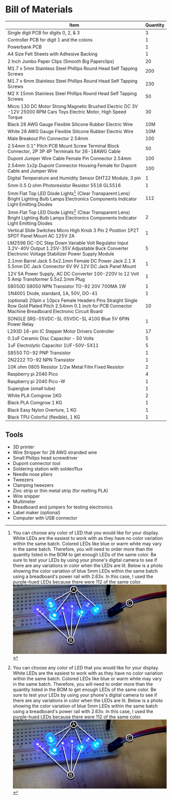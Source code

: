 # Bill of Materials

| Item | Quantity |
|---------|---------|
| Single digit PCB for digits 0, 2, & 3 | 3 |
| Controller PCB for digit 1 and the colons | 1 |
| Powerbank PCB | 1 |
| A4 Size Felt Sheets with Adhesive Backing | 1 |
| 2 Inch Jumbo Paper Clips (Smooth Big Paperclips) | 20 |
| M1.7 x 5mm Stainless Steel Phillips Round Head Self Tapping Screws | 200 |
| M1.7 x 6mm Stainless Steel Phillips Round Head Self Tapping Screws | 230 |
| M2 X 15mm Stainless Steel Phillips Round Head Self Tapping Screws | 50 |
| Micro 130 DC Motor Strong Magnetic Brushed Electric DC 3V -12V 25000 RPM Cars Toys Electric Motor, High Speed Torque | 30 |
| Black 28 AWG Gauge Flexible Silicone Rubber Electric Wire | 10M |
| White 28 AWG Gauge Flexible Silicone Rubber Electric Wire | 10M |
| Male Breakout Pin Connector 2.54mm | 100 |
| 2.54mm 0.1" Pitch PCB Mount Screw Terminal Block Connector, 2P 3P 4P Terminals for 26-18AWG Cable | 50 |
| Dupont Jumper Wire Cable Female Pin Connector 2.54mm | 100 |
| 2.54mm 1x2p Dupont Connector Housing Female for Dupont Cable and Jumper Wire | 100 |
| Digital Temperature and Humidity Sensor DHT22 Module, 3 pin | 1 |
| 5mm 0.5 Ω ohm Photoresistor Resistor 5516 GL5516 | 1 |
| 5mm Flat Top LED Diode Lights[^1] (Clear Transparent Lens) Bright Lighting Bulb Lamps Electronics Components Indicator Light Emitting Diodes | 112 |
| 3mm Flat Top LED Diode Lights[^1] (Clear Transparent Lens) Bright Lighting Bulb Lamps Electronics Components Indicator Light Emitting Diodes | 2 |
| Vertical Slide Switches Micro High Knob 3 Pin 2 Position 1P2T SPDT Panel Mount AC 125V 2A | 1 |
| LM2596 DC-DC Step Down Variable Volt Regulator Input 3.2V-40V Output 1.25V-35V Adjustable Buck Converter Electronic Voltage Stabilizer Power Supply Module | 5 |
| 2.1mm Barrel Jack 5.5x2.1mm Female DC Power Jack 2.1 X 5.5mm DC Jack Connector 6V 9V 12V DC Jack Panel Mount | 1 |
| 12V 5A Power Supply, AC DC Converter 100-220V to 12 Volt 5 Amp Transformer 5.5x2.1mm Plug | 1 |
| S8050D S8050 NPN Transistor TO-92 20V 700MA 1W | 1 |
| 1N4001 Diode, standard, 1A, 50V, DO-41 | 1 |
| (optional) 20pin x 10pcs Female Headers Pins Straight Single Row Gold Plated Pitch 2.54mm 0.1 inch for PCB Connector Machine Breadboard Electronic Circuit Board | 10 |
| SONGLE SRS-05VDC-SL 05VDC-SL 4100 Blue 5V 6PIN Power Relay | 1 |
| L293D 16-pin IC Stepper Motor Drivers Controller | 17 |
| 0.1uF Ceramic Disc Capacitor - 50 Volts | 5 |
| 1uF Electrolytic Capacitor 1UF-50V-5X11 | 5 |
| S8550 TO-92 PNP Transistor | 1 |
| 2N2222 TO-92 NPN Transistor | 1 |
| 10K ohm 0805 Resistor 1/2w Metal Film Fixed Resistor | 2 |
| Raspberry pi 2040 Pico | 4 |
| Raspberry pi 2040 Pico-W | 1 |
| Superglue (small tube) | 1 |
| White PLA Comgrow 1KG | 2 |
| Black PLA Comgrow 1 KG | 1 |
| Black Easy Nylon Overture, 1 KG | 1 |
| Black TPU Colorful (flexible), 1 KG | 1 |

## Tools

- 3D printer
- Wire Stripper for 28 AWG stranded wire
- Small Philips head screwdriver
- Dupont connector tool
- Soldering station with solder/flux
- Needle nose pliers
- Tweezers
- Clamping tweezers
- Zinc strip or thin metal strip (for melting PLA)
- Wire snipper
- Multimeter
- Breadboard and jumpers for testing electronics
- Label maker (optional)
- Computer with USB connector

[^1]: You can choose any color of LED that you would like for your display. White LEDs are the easiest to work with as they have no color variation within the same batch. Colored LEDs like blue or warm white may vary in the same batch. Therefore, you will need to order more than the quantity listed in the BOM to get enough LEDs of the same color. Be sure to test your LEDs by using your phone's digital camera to see if there are any variations in color when the LEDs are lit. Below is a photo showing the color variation of blue 5mm LEDs within the same batch using a breadboard's power rail with 2.63v. In this case, I used the purple-hued LEDs because there were 112 of the same color.  
![blueLEDs](../img/digitpcbassembly/ledcolors.webp)
